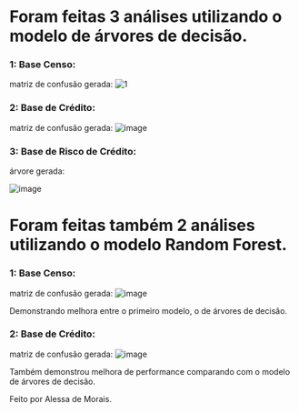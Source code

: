 # Foram feitas 3 análises utilizando o modelo de árvores de decisão. 

### 1: Base Censo: 

matriz de confusão gerada: 
![1](https://user-images.githubusercontent.com/97564327/208271464-079c86c1-23b5-42c6-97e0-54fffe595300.png)

### 2: Base de Crédito: 

matriz de confusão gerada: 
![image](https://user-images.githubusercontent.com/97564327/208271497-3521880e-38e1-437b-8b00-1fda8689ee94.png)

### 3: Base de Risco de Crédito: 

árvore gerada:

![image](https://user-images.githubusercontent.com/97564327/208271586-2d0777ee-d36f-464f-9509-2753b3b27c59.png)

# Foram feitas também 2 análises utilizando o modelo Random Forest. 

### 1: Base Censo: 

matriz de confusão gerada:
![image](https://user-images.githubusercontent.com/97564327/208271644-a5bb2145-c2e1-40a7-86c9-d1f381244d37.png)

Demonstrando melhora entre o primeiro modelo, o de árvores de decisão. 

### 2: Base de Crédito: 

matriz de confusão gerada: 
![image](https://user-images.githubusercontent.com/97564327/208271656-0c697b15-5fec-4528-8425-fee66fad43c0.png)

Também demonstrou melhora de performance comparando com o modelo de árvores de decisão. 



Feito por Alessa de Morais. 
